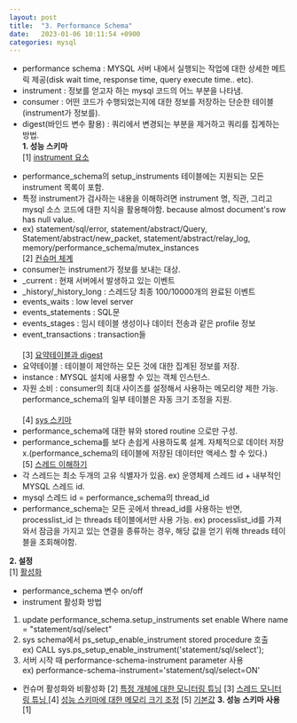 ```yaml
---
layout: post
title:  "3. Performance Schema"
date:   2023-01-06 10:11:54 +0900
categories: mysql
---
```

* performance schema : MYSQL 서버 내에서 실행되는 작업에 대한 상세한 메트릭 제공(disk wait time, response time, query execute time.. etc).
* instrument : 정보를 얻고자 하는 mysql 코드의 어느 부분을 나타냄. 
* consumer : 어떤 코드가 수행되었는지에 대한 정보를 저장하는 단순한 테이블(instrument가 정보를). 
* digest(바인드 변수 활용) : 쿼리에서 변경되는 부분을 제거하고 쿼리를 집계하는 방법. <br/>
**1. 성능 스키마**  <br/>
[1] <u>instrument 요소</u>
 - performance_schema의 setup_instruments 테이블에는 지원되는 모든 instrument 목록이 포함.
 - 특정 instrument가 검사하는 내용을 이해하려면 instrument 명, 직관, 그리고 mysql 소스 코드에 대한 지식을 활용해야함. because almost document's row has null value. 
 - ex) statement/sql/error, statement/abstract/Query, Statement/abstract/new_packet, statement/abstract/relay_log, memory/performance_schema/mutex_instances <br/>
[2] <u>컨슈머 체계</u>
 - consumer는 instrument가 정보를 보내는 대상.
 - _current : 현재 서버에서 발생하고 있는 이벤트
 - _history/_history_long : 스레드당 최종 100/10000개의 완료된 이벤트
 - events_waits : low level server
 - events_statements : SQL문
 - events_stages : 임시 테이블 생성이나 데이터 전송과 같은 profile 정보
 - event_transactions : transaction들<br/><br/>
[3] <u>요약테이블과 digest</u>
- 요약테이블 : 테이블이 제안하는 모든 것에 대한 집계된 정보를 저장.
- instance : MYSQL 설치에 사용할 수 있는 객체 인스턴스. 
- 자원 소비 : consumer의 최대 사이즈를 설정해서 사용하는 메모리양 제한 가능. performance_schema의 일부 테이블은 자동 크기 조정을 지원. <br/><br/>
[4] <u>sys 스키마</u>
 - performance_schema에 대한 뷰와 stored routine 으로만 구성.
 - performance_schema를 보다 손쉽게 사용하도록 설계. 자체적으로 데이터 저장 x.(performance_schema의 테이블에 저장된 데이터만 액세스 할 수 있다.)<br/>
[5] <u>스레드 이해하기</u> 
 - 각 스레드는 최소 두개의 고유 식별자가 있음. ex) 운영체제 스레드 id + 내부적인 MYSQL 스레드 id.
 - mysql 스레드 id = performance_schema의 thread_id
 - performance_schema는 모든 곳에서 thread_id를 사용하는 반면, processlist_id 는 threads 테이블에서만 사용 가능. ex) processlist_id를 가져와서 잠금을 가지고 있는 연결을 종류하는 경우, 해당 값을 얻기 위해 threads 테이블을 조회해야함.<br/>

**2. 설정**<br/>
[1] <u>활성화</u>
 - performance_schema 변수 on/off
 - instrument 활성화 방법<br/>
1. update performance_schema.setup_instruments set enable Where name = "statement/sql/select"<br/>
2. sys schema에서 ps_setup_enable_instrument stored procedure 호출<br/>
ex) CALL sys.ps_setup_enable_instrument('statement/sql/select'); 
3. 서버 시작 때 performance-schema-instrument parameter 사용<br/>
ex) performance-schema-instrument='statement/sql/select=ON'<br/>
 - 컨슈머 활성화와 비활성화
[2] <u>특정 개체에 대한 모니터링 튜닝</u>
[3] <u>스레드 모니터링 튜닝 </u>
[4] <u>성능 스키마에 대한 메모리 크기 조정</u>
[5] <u>기본값</u>
**3. 성능 스키마 사용** <br/>
[1]
